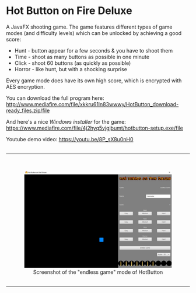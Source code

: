 # Hot Button on Fire Deluxe
A JavaFX shooting game. The game features different types of game modes (and difficulty levels) which can be unlocked by achieving a good score:
 * Hunt - button appear for a few seconds & you have to shoot them
 * Time - shoot as many buttons as possible in one minute
 * Click - shoot 60 buttons (as quickly as possible)
 * Horror - like hunt, but with a shocking surprise

Every game mode does have its own high score, which is encrypted with AES encryption.

You can download the full program here: http://www.mediafire.com/file/xkkru61ln83wwwy/HotButton_download-ready_files.zip/file

And here's a nice *Windows installer* for the game: https://www.mediafire.com/file/4j2hyq5vjgjbumt/hotbutton-setup.exe/file

Youtube demo video: https://youtu.be/8P_sX8u0nH0
<br><br>
<hr>
<br>
<p align="center">
<img src="https://raw.githubusercontent.com/gh28942/hotbutton/master/screenshot/hotbutton_screenshot.jpg" width="80%">
<br>Screenshot of the "endless game" mode of HotButton</br>
<br>
</p>
<hr>
